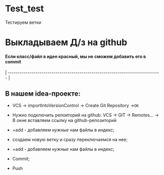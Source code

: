 # Test_test
Тестируем ветки 

# Выкладываем Д/з на github

#### Если класс/файл в идее красный, мы не сможем добавить его в commit

| ----------------------------------------------------------------------------- |

## В нашем idea-проекте:

- VCS -&gt; importIntoVersionControl -&gt; Create Git Repository -&gt;`OK`

- Нужно подключить репоиторий на github:
   VCS -&gt; GIT -&gt; Remotes... -&gt; В окне вставляем ссылку на github-репозиторий

- +add - добавляем *нужные*  нам файлы в индекс;

- создаем новую ветку и сразу переключаемся на нее;

- +add - добавляем *нужные*  нам файлы в индекс;

- Commit;

- Push

